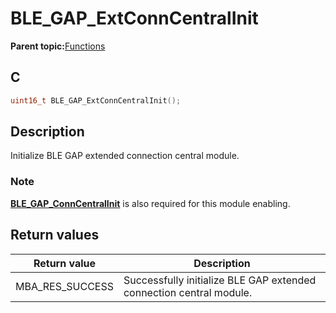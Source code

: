 # BLE\_GAP\_ExtConnCentralInit

**Parent topic:**[Functions](GUID-0DD261BF-40D6-42CD-8806-9B93D259D1CC.md)

## C

```c
uint16_t BLE_GAP_ExtConnCentralInit();
```

## Description

Initialize BLE GAP extended connection central module.

### Note

**[BLE\_GAP\_ConnCentralInit](GUID-981AAE26-0FF5-4B8A-A64E-C9F81959B9FE.md)** is also required for this module enabling.

## Return values

|Return value|Description|
|------------|-----------|
|MBA\_RES\_SUCCESS|Successfully initialize BLE GAP extended connection central module.|

